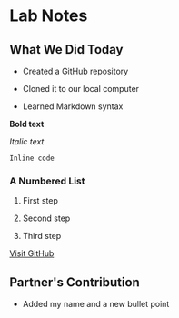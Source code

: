 # Lab Notes

## What We Did Today

- Created a GitHub repository

- Cloned it to our local computer

- Learned Markdown syntax

**Bold text**

*Italic text*

`Inline code`

### A Numbered List

1. First step

2. Second step

3. Third step

[Visit GitHub](https://github.com)

## Partner's Contribution

- Added my name and a new bullet point